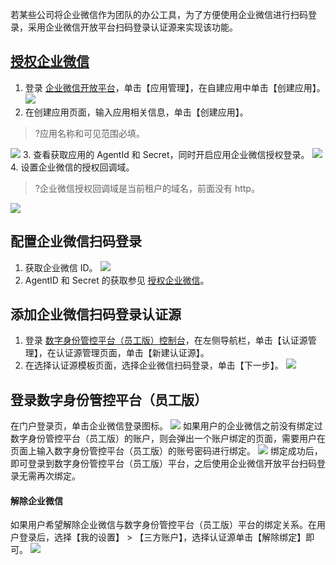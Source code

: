 

若某些公司将企业微信作为团队的办公工具，为了方便使用企业微信进行扫码登录，采用企业微信开放平台扫码登录认证源来实现该功能。

## [授权企业微信](id:sqqywx)
1. 登录 [企业微信开放平台](https://work.weixin.qq.com/)，单击【应用管理】，在自建应用中单击【创建应用】。
![](https://main.qcloudimg.com/raw/d1ecbaf14696165460b82ee2fff499c8.png)
2. 在创建应用页面，输入应用相关信息，单击【创建应用】。
>?应用名称和可见范围必填。
>
![](https://main.qcloudimg.com/raw/9fef752dcfd06a799b0540c60c3b02fc.png)
3. 查看获取应用的 AgentId 和 Secret，同时开启应用企业微信授权登录。
 ![](https://main.qcloudimg.com/raw/a1745ac037fea309b18c667f0b87e70a.png)
4. 设置企业微信的授权回调域。
>?企业微信授权回调域是当前租户的域名，前面没有 http。
>
![](https://main.qcloudimg.com/raw/b8e70e3000e1d2d92af5d028acb7946a.png)

## 配置企业微信扫码登录
1. 获取企业微信 ID。
 ![](https://main.qcloudimg.com/raw/9411d46ad92aff5ce0af680ff32122e4.png)
2. AgentID 和 Secret 的获取参见 [授权企业微信](#sqqywx)。

## 添加企业微信扫码登录认证源
1. 登录 [数字身份管控平台（员工版）控制台](https://console.cloud.tencent.com/eiam)，在左侧导航栏，单击【认证源管理】，在认证源管理页面，单击【新建认证源】。
2. 在选择认证源模板页面，选择企业微信扫码登录，单击【下一步】。
![](https://main.qcloudimg.com/raw/9d567c146ed5ff89dcd4823c2783a7eb.png)
 
## 登录数字身份管控平台（员工版）
在门户登录页，单击企业微信登录图标。
![](https://main.qcloudimg.com/raw/01a646d6455e440528cf4893d54a3f3b.png)
如果用户的企业微信之前没有绑定过数字身份管控平台（员工版）的账户，则会弹出一个账户绑定的页面，需要用户在页面上输入数字身份管控平台（员工版）的账号密码进行绑定。
![](https://main.qcloudimg.com/raw/1e515f74651cb321371da371280b6408.png)
绑定成功后，即可登录到数字身份管控平台（员工版）平台，之后使用企业微信开放平台扫码登录无需再次绑定。
 
####  解除企业微信
如果用户希望解除企业微信与数字身份管控平台（员工版）平台的绑定关系。在用户登录后，选择【我的设置】 > 【三方账户】，选择认证源单击【解除绑定】即可。
![](https://main.qcloudimg.com/raw/0f14066285edfd57e21e0224eafbe3a4.png)

